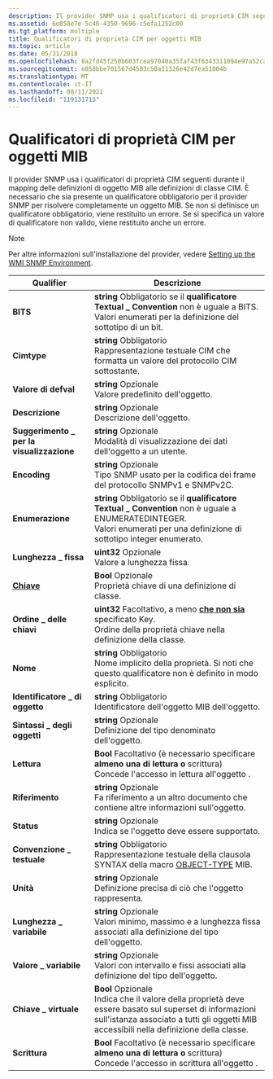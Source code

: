 ```yaml
---
description: Il provider SNMP usa i qualificatori di proprietà CIM seguenti durante il mapping delle definizioni di oggetto MIB alle definizioni di classe CIM.
ms.assetid: 6e858e7e-5c46-4350-9696-c5efa1252c00
ms.tgt_platform: multiple
title: Qualificatori di proprietà CIM per oggetti MIB
ms.topic: article
ms.date: 05/31/2018
ms.openlocfilehash: 8a2fd45f250b603fcea97040a35faf43f6343311094e97a52ca06823e99bfcac
ms.sourcegitcommit: e858bbe701567d4583c50a11326e42d7ea51804b
ms.translationtype: MT
ms.contentlocale: it-IT
ms.lasthandoff: 08/11/2021
ms.locfileid: "119131713"
---
```

# <a name="cim-property-qualifiers-for-mib-objects"></a>Qualificatori di proprietà CIM per oggetti MIB

Il provider SNMP usa i qualificatori di proprietà CIM seguenti durante il mapping delle definizioni di oggetto MIB alle definizioni di classe CIM. È necessario che sia presente un qualificatore obbligatorio per il provider SNMP per risolvere completamente un oggetto MIB. Se non si definisce un qualificatore obbligatorio, viene restituito un errore. Se si specifica un valore di qualificatore non valido, viene restituito anche un errore.

> [!Note]  
> Per altre informazioni sull'installazione del provider, vedere [Setting up the WMI SNMP Environment](setting-up-the-wmi-snmp-environment.md).

 



| Qualifier                          | Descrizione                                                                                                                                                                                            |
|------------------------------------|--------------------------------------------------------------------------------------------------------------------------------------------------------------------------------------------------------|
| **BITS**                           | **string** Obbligatorio se il **qualificatore Textual \_ Convention** non è uguale a BITS.<br/> Valori enumerati per la definizione del sottotipo di un bit.<br/>                                        |
| **Cimtype**                        | **string** Obbligatorio<br/> Rappresentazione testuale CIM che formatta un valore del protocollo CIM sottostante.<br/>                                                                                    |
| **Valore di defval**                         | **string** Opzionale<br/> Valore predefinito dell'oggetto.<br/>                                                                                                                                       |
| **Descrizione**                    | **string** Opzionale<br/> Descrizione dell'oggetto.<br/>                                                                                                                                    |
| **Suggerimento \_ per la visualizzazione**                  | **string** Opzionale<br/> Modalità di visualizzazione dei dati dell'oggetto a un utente.<br/>                                                                                                    |
| **Encoding**                       | **string** Opzionale<br/> Tipo SNMP usato per la codifica dei frame del protocollo SNMPv1 e SNMPv2C.<br/>                                                                                              |
| **Enumerazione**                    | **string** Obbligatorio se il **qualificatore Textual \_ Convention** non è uguale a ENUMERATEDINTEGER.<br/> Valori enumerati per una definizione di sottotipo integer enumerato.<br/>                  |
| **Lunghezza \_ fissa**                  | **uint32** Opzionale<br/> Valore a lunghezza fissa.<br/>                                                                                                                                           |
| [**Chiave**](standard-qualifiers.md) | **Bool** Opzionale<br/> Proprietà chiave di una definizione di classe.<br/>                                                                                                                             |
| **Ordine \_ delle chiavi**                     | **uint32** Facoltativo, a meno [**che non sia**](standard-qualifiers.md) specificato Key.<br/> Ordine della proprietà chiave nella definizione della classe.<br/>                                                   |
| **Nome**                           | **string** Obbligatorio<br/> Nome implicito della proprietà. Si noti che questo qualificatore non è definito in modo esplicito.<br/>                                                                           |
| **Identificatore \_ di oggetto**             | **string** Obbligatorio<br/> Identificatore dell'oggetto MIB dell'oggetto.<br/>                                                                                                                              |
| **Sintassi \_ degli oggetti**                 | **string** Opzionale<br/> Definizione del tipo denominato dell'oggetto.<br/>                                                                                                                               |
| **Lettura**                           | **Bool** Facoltativo (è necessario specificare **almeno una di lettura** **o** scrittura)<br/> Concede l'accesso in lettura all'oggetto .<br/>                                                                     |
| **Riferimento**                      | **string** Opzionale<br/> Fa riferimento a un altro documento che contiene altre informazioni sull'oggetto.<br/>                                                                                   |
| **Status**                         | **string** Opzionale<br/> Indica se l'oggetto deve essere supportato.<br/>                                                                                                               |
| **Convenzione \_ testuale**            | **string** Obbligatorio<br/> Rappresentazione testuale della clausola SYNTAX della macro [OBJECT-TYPE](object-type-macro.md) MIB.<br/>                                                           |
| **Unità**                          | **string** Opzionale<br/> Definizione precisa di ciò che l'oggetto rappresenta.<br/>                                                                                                             |
| **Lunghezza \_ variabile**               | **string** Opzionale<br/> Valori minimo, massimo e a lunghezza fissa associati alla definizione del tipo dell'oggetto.<br/>                                                                       |
| **Valore \_ variabile**                | **string** Opzionale<br/> Valori con intervallo e fissi associati alla definizione del tipo dell'oggetto.<br/>                                                                                         |
| **Chiave \_ virtuale**                   | **Bool** Opzionale<br/> Indica che il valore della proprietà deve essere basato sul superset di informazioni sull'istanza associato a tutti gli oggetti MIB accessibili nella definizione della classe.<br/> |
| **Scrittura**                          | **Bool** Facoltativo (è necessario specificare **almeno una di lettura** **o** scrittura)<br/> Concede l'accesso in scrittura all'oggetto .<br/>                                                                    |



 

 

 




